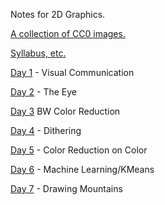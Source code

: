 Notes for 2D Graphics.

[A collection of CC0 images.](https://www.pexels.com/u/b-ricks-110887/likes/)

[Syllabus, etc.](https://github.com/2980/2980)

[Day 1](Day01.md) - Visual Communication

[Day 2](Day02.md) - The Eye

[Day 3](Day03.md) BW Color Reduction

[Day 4](Day03.md) - Dithering

[Day 5](https://github.com/2980/Day05_ColorReduction) - Color Reduction on Color

[Day 6](https://github.com/2980/Day06_KMeans) - Machine Learning/KMeans

[Day 7](https://github.com/2980/notes/blob/master/Day07Mountains.java) - Drawing Mountains
